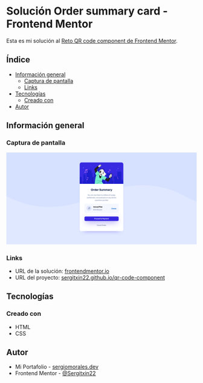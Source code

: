 # Solución Order summary card - Frontend Mentor 

Esta es mi solución al [Reto QR code component de Frontend Mentor](https://www.frontendmentor.io/challenges/order-summary-component-QlPmajDUj).

## Índice

- [Información general](#información-general)
  - [Captura de pantalla](#captura-de-pantalla)
  - [Links](#links)
- [Tecnologías](#tecnologías)
  - [Creado con](#creado-con)
- [Autor](#autor)

## Información general

### Captura de pantalla

![](./images/screenshot.png)

### Links

- URL de la solución: [frontendmentor.io](https://www.frontendmentor.io/solutions/qr-code-component-using-html-and-css-9DlR-ZykA)
- URL del proyecto: [sergitxin22.github.io/qr-code-component](https://sergitxin22.github.io/qr-code-component/)

## Tecnologías

### Creado con

- HTML
- CSS

## Autor

- Mi Portafolio - [sergiomorales.dev](https://sergiomorales.dev)
- Frontend Mentor - [@Sergitxin22](https://www.frontendmentor.io/profile/Sergitxin22)
